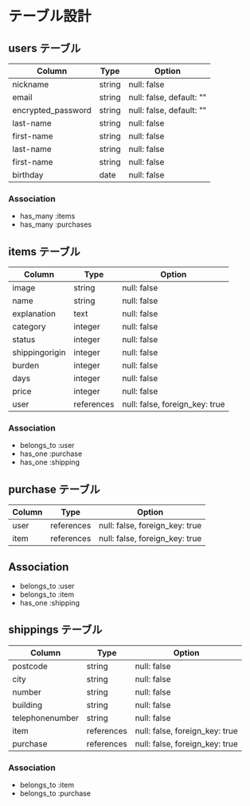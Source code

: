 # テーブル設計

## users テーブル

| Column                | Type   | Option                  | 
| --------------------- | ------ | -----------             |
| nickname              | string | null: false             |
| email                 | string | null: false, default: ""|
| encrypted_password    | string | null: false, default: ""|
| last-name             | string | null: false             |
| first-name            | string | null: false             |
| last-name             | string | null: false             |
| first-name            | string | null: false             |
| birthday              | date   | null: false             |

### Association

- has_many :items
- has_many :purchases

## items テーブル

| Column         | Type       | Option                         |
| -------------- | ---------- | -------------------------------|    
| image          | string     | null: false                    |
| name           | string     | null: false                    |
| explanation    | text       | null: false                    |
| category       | integer    | null: false                    |
| status         | integer    | null: false                    |
| shippingorigin | integer    | null: false 
| burden         | integer    | null: false                    |
| days           | integer    | null: false                    |
| price          | integer    | null: false                    |
| user           | references | null: false, foreign_key: true |

### Association

- belongs_to :user
- has_one :purchase
- has_one :shipping

## purchase テーブル

| Column | Type       | Option                         |
| ------ | ---------- | ------------------------------ |
| user   | references | null: false, foreign_key: true |
| item   | references | null: false, foreign_key: true |

## Association

- belongs_to :user
- belongs_to :item
- has_one :shipping

## shippings テーブル

| Column          | Type       | Option                         |
| --------------- | ---------- | ------------------------------ |
| postcode        | string     | null: false                    |
| city            | string     | null: false                    |
| number          | string     | null: false                    |
| building        | string     | null: false                    |
| telephonenumber | string     | null: false                    |
| item            | references | null: false, foreign_key: true |
| purchase        | references | null: false, foreign_key: true |
### Association

- belongs_to :item
- belongs_to :purchase
